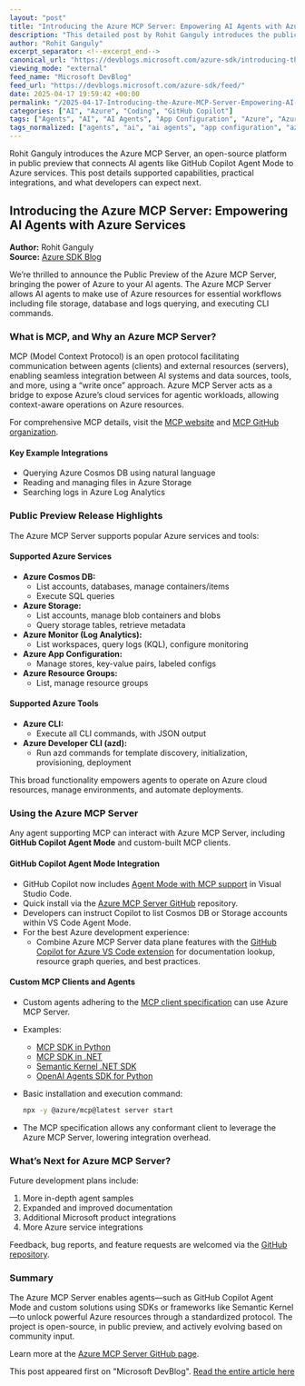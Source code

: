 ```yaml
---
layout: "post"
title: "Introducing the Azure MCP Server: Empowering AI Agents with Azure Services"
description: "This detailed post by Rohit Ganguly introduces the public preview of the open-source Azure MCP Server, designed to bridge AI agents—like GitHub Copilot Agent Mode and custom MCP clients—with Azure cloud resources. It covers supported Azure services, integration scenarios, use with Semantic Kernel, and future roadmap."
author: "Rohit Ganguly"
excerpt_separator: <!--excerpt_end-->
canonical_url: "https://devblogs.microsoft.com/azure-sdk/introducing-the-azure-mcp-server/"
viewing_mode: "external"
feed_name: "Microsoft DevBlog"
feed_url: "https://devblogs.microsoft.com/azure-sdk/feed/"
date: 2025-04-17 19:59:42 +00:00
permalink: "/2025-04-17-Introducing-the-Azure-MCP-Server-Empowering-AI-Agents-with-Azure-Services.html"
categories: ["AI", "Azure", "Coding", "GitHub Copilot"]
tags: ["Agents", "AI", "AI Agents", "App Configuration", "Azure", "Azure CLI", "Azure MCP Server", "Azure SDK", "Azure Services", "Azure Storage", "Coding", "Cosmos DB", "GitHub Copilot", "Log Analytics", "MCP", "MCP SDK", "News", "Open Source", "Public Preview", "Semantic Kernel", "VS Code"]
tags_normalized: ["agents", "ai", "ai agents", "app configuration", "azure", "azure cli", "azure mcp server", "azure sdk", "azure services", "azure storage", "coding", "cosmos db", "github copilot", "log analytics", "mcp", "mcp sdk", "news", "open source", "public preview", "semantic kernel", "vs code"]
---
```


Rohit Ganguly introduces the Azure MCP Server, an open-source platform in public preview that connects AI agents like GitHub Copilot Agent Mode to Azure services. This post details supported capabilities, practical integrations, and what developers can expect next.<!--excerpt_end-->

## Introducing the Azure MCP Server: Empowering AI Agents with Azure Services

**Author:** Rohit Ganguly  
**Source:** [Azure SDK Blog](https://devblogs.microsoft.com/azure-sdk/introducing-the-azure-mcp-server/)

We’re thrilled to announce the Public Preview of the Azure MCP Server, bringing the power of Azure to your AI agents. The Azure MCP Server allows AI agents to make use of Azure resources for essential workflows including file storage, database and logs querying, and executing CLI commands.

### What is MCP, and Why an Azure MCP Server?

MCP (Model Context Protocol) is an open protocol facilitating communication between agents (clients) and external resources (servers), enabling seamless integration between AI systems and data sources, tools, and more, using a “write once” approach. Azure MCP Server acts as a bridge to expose Azure’s cloud services for agentic workloads, allowing context-aware operations on Azure resources.

For comprehensive MCP details, visit the [MCP website](https://modelcontextprotocol.io/introduction) and [MCP GitHub organization](https://modelcontextprotocol.io/introduction).

#### Key Example Integrations

- Querying Azure Cosmos DB using natural language
- Reading and managing files in Azure Storage
- Searching logs in Azure Log Analytics

### Public Preview Release Highlights

The Azure MCP Server supports popular Azure services and tools:

#### Supported Azure Services

- **Azure Cosmos DB:**
  - List accounts, databases, manage containers/items
  - Execute SQL queries
- **Azure Storage:**
  - List accounts, manage blob containers and blobs
  - Query storage tables, retrieve metadata
- **Azure Monitor (Log Analytics):**
  - List workspaces, query logs (KQL), configure monitoring
- **Azure App Configuration:**
  - Manage stores, key-value pairs, labeled configs
- **Azure Resource Groups:**
  - List, manage resource groups

#### Supported Azure Tools

- **Azure CLI:**
  - Execute all CLI commands, with JSON output
- **Azure Developer CLI (azd):**
  - Run azd commands for template discovery, initialization, provisioning, deployment

This broad functionality empowers agents to operate on Azure cloud resources, manage environments, and automate deployments.

### Using the Azure MCP Server

Any agent supporting MCP can interact with Azure MCP Server, including **GitHub Copilot Agent Mode** and custom-built MCP clients.

#### GitHub Copilot Agent Mode Integration

- GitHub Copilot now includes [Agent Mode with MCP support](https://github.blog/news-insights/product-news/github-copilot-agent-mode-activated/) in Visual Studio Code.
- Quick install via the [Azure MCP Server GitHub](https://github.com/Azure/azure-mcp) repository.
- Developers can instruct Copilot to list Cosmos DB or Storage accounts within VS Code Agent Mode.
- For the best Azure development experience:
  - Combine Azure MCP Server data plane features with the [GitHub Copilot for Azure VS Code extension](https://marketplace.visualstudio.com/items?itemName=ms-azuretools.vscode-azure-github-copilot) for documentation lookup, resource graph queries, and best practices.

#### Custom MCP Clients and Agents

- Custom agents adhering to the [MCP client specification](https://modelcontextprotocol.io/specification/latest) can use Azure MCP Server.
- Examples:
  - [MCP SDK in Python](https://modelcontextprotocol.io/quickstart/client#python)
  - [MCP SDK in .NET](https://modelcontextprotocol.io/quickstart/client#c)
  - [Semantic Kernel .NET SDK](https://devblogs.microsoft.com/semantic-kernel/integrating-model-context-protocol-tools-with-semantic-kernel-a-step-by-step-guide/)
  - [OpenAI Agents SDK for Python](https://openai.github.io/openai-agents-python/mcp/)
- Basic installation and execution command:

  ```bash
  npx -y @azure/mcp@latest server start
  ```

- The MCP specification allows any conformant client to leverage the Azure MCP Server, lowering integration overhead.

### What’s Next for Azure MCP Server?

Future development plans include:

1. More in-depth agent samples
2. Expanded and improved documentation
3. Additional Microsoft product integrations
4. More Azure service integrations

Feedback, bug reports, and feature requests are welcomed via the [GitHub repository](https://github.com/Azure/azure-mcp/issues).

### Summary

The Azure MCP Server enables agents—such as GitHub Copilot Agent Mode and custom solutions using SDKs or frameworks like Semantic Kernel—to unlock powerful Azure resources through a standardized protocol. The project is open-source, in public preview, and actively evolving based on community input.

Learn more at the [Azure MCP Server GitHub page](https://github.com/Azure/azure-mcp/).

This post appeared first on "Microsoft DevBlog". [Read the entire article here](https://devblogs.microsoft.com/azure-sdk/introducing-the-azure-mcp-server/)
